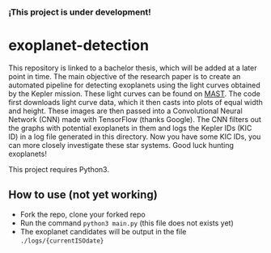 ### ¡This project is under development!

# exoplanet-detection

This repository is linked to a bachelor thesis, which will be added at a later point in time. The main objective of the research paper is to create an automated pipeline for detecting exoplanets using the light curves obtained by the Kepler mission. These light curves can be found on [MAST](https://archive.stsci.edu/). The code first downloads light curve data, which it then casts into plots of equal width and height. These images are then passed into a Convolutional Neural Network (CNN) made with TensorFlow (thanks Google). The CNN filters out the graphs with potential exoplanets in them and logs the Kepler IDs (KIC ID) in a log file generated in this directory. Now you have some KIC IDs, you can more closely investigate these star systems. Good luck hunting exoplanets!

This project requires Python3.

## How to use (not yet working)
 - Fork the repo, clone your forked repo
 - Run the command `python3 main.py` (this file does not exists yet)
 - The exoplanet candidates will be output in the file `./logs/{currentISOdate}`
